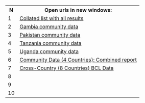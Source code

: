 
 <table>
  <tr>
    <th> N </th>
    <th> Open urls in new windows: </th>
    </tr>
  <tr>
    <td> 1 </td>
    <td> <a href="https://rpubs.com/atreyagaganumn" target="_blank"> Collated list with all results </a>    </td>
 </tr> 
 <tr>
  <td> 2 </td>
    <td> <a href="https://rpubs.com/atreyagaganumn/oxf23gambia" target="_blank"> 
    Gambia community data </a>     </td>
  </tr>
  <tr>
  <td> 3 </td>
    <td> <a href="https://rpubs.com/atreyagaganumn/oxf23pakistan" target="_blank"> Pakistan community data </a>     </td>
  </tr>
  <tr>
  <td> 4 </td>
  <td> <a href="https://rpubs.com/atreyagaganumn/oxf23tanzania" target="blank" </href> Tanzania community data </td>
  </tr>
  <tr>
  <td> 5 </td>
  <td> <a href="https://rpubs.com/atreyagaganumn/oxf23uganda" target="blank" </href> Uganda community data </td>
  </tr>
    <tr>
  <td> 6 </td>
  <td> <a href="https://rpubs.com/atreyagaganumn/oxf23combinedreport" target="blank" </href>  Community Data (4 Countries): Combined report </td>
   </tr>
   <tr>
  <td> 7 </td>
  <td> <a href="https://rpubs.com/atreyagaganumn/oxf23bcl" target="blank" </href>   Cross-Country (8 Countries) BCL Data  </td>
   </tr>
     <tr>
  <td> 8 </td>
  <td>  </td>
   </tr>
       <tr>
  <td> 9 </td>
  <td>  </td>
   </tr>
       <tr>
  <td> 10 </td>
  <td>  </td>
   </tr>
   
</table> 